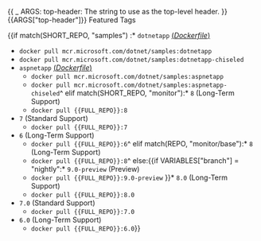 {{
    _ ARGS:
      top-header: The string to use as the top-level header.
}}{{ARGS["top-header"]}} Featured Tags

{{if match(SHORT_REPO, "samples")
:* `dotnetapp` [(*Dockerfile*)](https://github.com/dotnet/dotnet-docker/blob/main/samples/dotnetapp/Dockerfile)
  * `docker pull mcr.microsoft.com/dotnet/samples:dotnetapp`
  * `docker pull mcr.microsoft.com/dotnet/samples:dotnetapp-chiseled`
* `aspnetapp` [(*Dockerfile*)](https://github.com/dotnet/dotnet-docker/blob/main/samples/aspnetapp/Dockerfile)
  * `docker pull mcr.microsoft.com/dotnet/samples:aspnetapp`
  * `docker pull mcr.microsoft.com/dotnet/samples:aspnetapp-chiseled`^
elif match(SHORT_REPO, "monitor"):* `8` (Long-Term Support)
  * `docker pull {{FULL_REPO}}:8`
* `7` (Standard Support)
  * `docker pull {{FULL_REPO}}:7`
* `6` (Long-Term Support)
  * `docker pull {{FULL_REPO}}:6`^
elif match(REPO, "monitor/base"):* `8` (Long-Term Support)
  * `docker pull {{FULL_REPO}}:8`^
else:{{if VARIABLES["branch"] = "nightly":* `9.0-preview` (Preview)
  * `docker pull {{FULL_REPO}}:9.0-preview`
}}* `8.0` (Long-Term Support)
  * `docker pull {{FULL_REPO}}:8.0`
* `7.0` (Standard Support)
  * `docker pull {{FULL_REPO}}:7.0`
* `6.0` (Long-Term Support)
  * `docker pull {{FULL_REPO}}:6.0`}}
